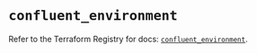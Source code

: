 # `confluent_environment`

Refer to the Terraform Registry for docs: [`confluent_environment`](https://registry.terraform.io/providers/confluentinc/confluent/2.9.0/docs/resources/environment).
